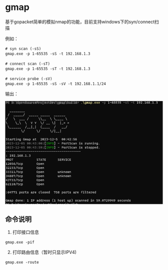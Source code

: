# gmap

基于gopacket简单的模拟nmap的功能，目前支持windows下的syn/connect扫描

例如：
```shell
# syn scan (-sS)
gmap.exe -p 1-65535 -sS -t 192.168.1.3

# connect scan (-sT)
gmap.exe -p 1-65535 -sT -t 192.168.1.3

# service probe (-sV)
gmap.exe -p 1-65535 -sS -sV -t 192.168.1.1/24
```
输出：

![image](https://github.com/xxxxnnxxxx/gmap/blob/main/images/synscan.png)

## 命令说明

1. 打印接口信息

```shell
gmap.exe -pif
```

2. 打印路由信息（暂时只显示IPV4)

```shell
gmap.exe -route
```
